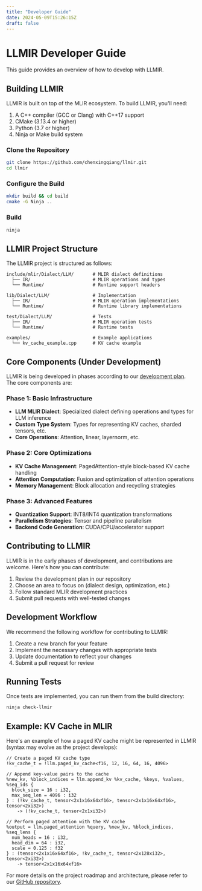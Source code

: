 ```yaml
---
title: "Developer Guide"
date: 2024-05-09T15:26:15Z
draft: false
---
```


# LLMIR Developer Guide

This guide provides an overview of how to develop with LLMIR.

## Building LLMIR

LLMIR is built on top of the MLIR ecosystem. To build LLMIR, you'll need:

1. A C++ compiler (GCC or Clang) with C++17 support
2. CMake (3.13.4 or higher)
3. Python (3.7 or higher)
4. Ninja or Make build system

### Clone the Repository

```bash
git clone https://github.com/chenxingqiang/llmir.git
cd llmir
```

### Configure the Build

```bash
mkdir build && cd build
cmake -G Ninja ..
```

### Build

```bash
ninja
```

## LLMIR Project Structure

The LLMIR project is structured as follows:

```
include/mlir/Dialect/LLM/       # MLIR dialect definitions
  ├── IR/                       # MLIR operations and types
  └── Runtime/                  # Runtime support headers

lib/Dialect/LLM/                # Implementation
  ├── IR/                       # MLIR operation implementations
  └── Runtime/                  # Runtime library implementations

test/Dialect/LLM/               # Tests
  ├── IR/                       # MLIR operation tests
  └── Runtime/                  # Runtime tests

examples/                       # Example applications
  └── kv_cache_example.cpp      # KV cache example
```

## Core Components (Under Development)

LLMIR is being developed in phases according to our [development plan](https://github.com/chenxingqiang/llmir.git). The core components are:

### Phase 1: Basic Infrastructure

- **LLM MLIR Dialect**: Specialized dialect defining operations and types for LLM inference
- **Custom Type System**: Types for representing KV caches, sharded tensors, etc.
- **Core Operations**: Attention, linear, layernorm, etc.

### Phase 2: Core Optimizations

- **KV Cache Management**: PagedAttention-style block-based KV cache handling
- **Attention Computation**: Fusion and optimization of attention operations
- **Memory Management**: Block allocation and recycling strategies

### Phase 3: Advanced Features

- **Quantization Support**: INT8/INT4 quantization transformations
- **Parallelism Strategies**: Tensor and pipeline parallelism
- **Backend Code Generation**: CUDA/CPU/accelerator support

## Contributing to LLMIR

LLMIR is in the early phases of development, and contributions are welcome. Here's how you can contribute:

1. Review the development plan in our repository
2. Choose an area to focus on (dialect design, optimization, etc.)
3. Follow standard MLIR development practices
4. Submit pull requests with well-tested changes

## Development Workflow

We recommend the following workflow for contributing to LLMIR:

1. Create a new branch for your feature
2. Implement the necessary changes with appropriate tests
3. Update documentation to reflect your changes
4. Submit a pull request for review

## Running Tests

Once tests are implemented, you can run them from the build directory:

```bash
ninja check-llmir
```

## Example: KV Cache in MLIR

Here's an example of how a paged KV cache might be represented in LLMIR (syntax may evolve as the project develops):

```mlir
// Create a paged KV cache type
!kv_cache_t = !llm.paged_kv_cache<f16, 12, 16, 64, 16, 4096>

// Append key-value pairs to the cache
%new_kv, %block_indices = llm.append_kv %kv_cache, %keys, %values, %seq_ids {
  block_size = 16 : i32,
  max_seq_len = 4096 : i32
} : (!kv_cache_t, tensor<2x1x16x64xf16>, tensor<2x1x16x64xf16>, tensor<2xi32>) 
    -> (!kv_cache_t, tensor<2x1xi32>)

// Perform paged attention with the KV cache
%output = llm.paged_attention %query, %new_kv, %block_indices, %seq_lens {
  num_heads = 16 : i32,
  head_dim = 64 : i32,
  scale = 0.125 : f32
} : (tensor<2x1x16x64xf16>, !kv_cache_t, tensor<2x128xi32>, tensor<2xi32>) 
    -> tensor<2x1x16x64xf16>
```

For more details on the project roadmap and architecture, please refer to our [GitHub repository](https://github.com/chenxingqiang/llmir.git).

